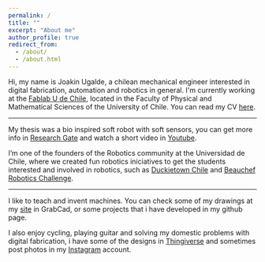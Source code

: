 ```yaml
---
permalink: /
title: ""
excerpt: "About me"
author_profile: true
redirect_from: 
  - /about/
  - /about.html
---
```


Hi, my name is Joakin Ugalde, a chilean mechanical engineer interested in digital fabrication, automation and robotics in general. I'm currently working at the [Fablab U de Chile](http://www.fablab.uchile.cl/), located in the Faculty of Physical and Mathematical Sciences of the University of Chile. You can read my CV [here](https://jkugalde.github.io/files/cv_2021.pdf).

---

My thesis was a bio inspired soft robot with soft sensors, you can get more info in [Research Gate](https://www.researchgate.net/publication/332063464_An_earthworm-inspired_soft_robot_with_perceptive_artificial_skin) and watch a short video
in [Youtube](https://www.youtube.com/watch?v=FZ2wraRIhEo).

I’m one of the founders of the Robotics community at the Universidad de Chile, where we created fun robotics iniciatives to get the students interested and involved in robotics, such as [Duckietown Chile](http://duckietown.cl/) and [Beauchef Robotics Challenge](https://www.b-rc.cl).

---

I like to teach and invent machines. You can check some of my drawings at my [site](https://grabcad.com/joakin.ugalde-1) in GrabCad, or some projects that i have developed in my github page.

I also enjoy cycling, playing guitar and solving my domestic problems with digital fabrication, i have some of the designs in [Thingiverse](https://www.thingiverse.com/JKUgalde/designs) and sometimes post photos in my [Instagram](https://www.insagram.com/jotaka.ug) account.
